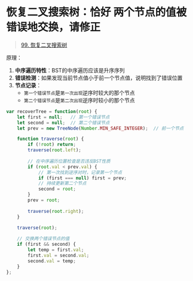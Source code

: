 
# 恢复二叉搜索树：恰好 两个节点的值被错误地交换，请修正


> [99. 恢复二叉搜索树](https://leetcode.cn/problems/recover-binary-search-tree/)


原理：
1. **中序遍历特性**：BST的中序遍历应该是升序序列
2. **错误检测**：如果发现当前节点值小于前一个节点值，说明找到了错误位置
3. **节点记录**：
    - `第一个错误节点`是`第一次出现`逆序时较大的那个节点
    - `第二个错误节点`是`第二次出现`逆序时较小的那个节点

```javascript
var recoverTree = function(root) {
    let first = null;   // 第一个错误节点
    let second = null;  // 第二个错误节点
    let prev = new TreeNode(Number.MIN_SAFE_INTEGER);  // 前一个节点

    function traverse(root) {
        if (!root) return;
        traverse(root.left);
        
        // 在中序遍历位置检查是否违反BST性质
        if (root.val < prev.val) {
            // 第一次找到逆序对时，记录第一个节点
            if (first === null) first = prev;
            // 持续更新第二个节点
            second = root;
        }
        prev = root;
        
        traverse(root.right);
    }

    traverse(root);
    
    // 交换两个错误节点的值
    if (first && second) {
        let temp = first.val;
        first.val = second.val;
        second.val = temp;
    }
};

```